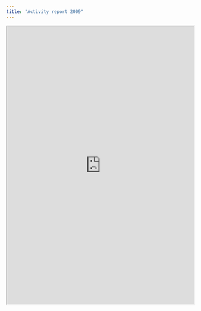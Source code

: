 ```yaml
---
title: "Activity report 2009"
---
```




<iframe height="750" width="100%" src="https://ewelton.github.io/ktest/wiki.html#Activity%20report%202009"></iframe>
